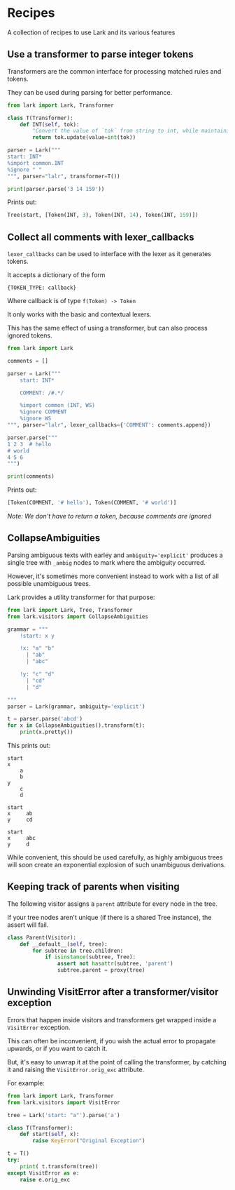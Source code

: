 # Recipes

A collection of recipes to use Lark and its various features


## Use a transformer to parse integer tokens

Transformers are the common interface for processing matched rules and tokens.

They can be used during parsing for better performance.

```python
from lark import Lark, Transformer

class T(Transformer):
    def INT(self, tok):
        "Convert the value of `tok` from string to int, while maintaining line number & column."
        return tok.update(value=int(tok))

parser = Lark("""
start: INT*
%import common.INT
%ignore " "
""", parser="lalr", transformer=T())

print(parser.parse('3 14 159'))
```

Prints out:

```python
Tree(start, [Token(INT, 3), Token(INT, 14), Token(INT, 159)])
```


## Collect all comments with lexer_callbacks

`lexer_callbacks` can be used to interface with the lexer as it generates tokens.

It accepts a dictionary of the form

    {TOKEN_TYPE: callback}

Where callback is of type `f(Token) -> Token`

It only works with the basic and contextual lexers.

This has the same effect of using a transformer, but can also process ignored tokens.

```python
from lark import Lark

comments = []

parser = Lark("""
    start: INT*

    COMMENT: /#.*/

    %import common (INT, WS)
    %ignore COMMENT
    %ignore WS
""", parser="lalr", lexer_callbacks={'COMMENT': comments.append})

parser.parse("""
1 2 3  # hello
# world
4 5 6
""")

print(comments)
```

Prints out:

```python
[Token(COMMENT, '# hello'), Token(COMMENT, '# world')]
```

*Note: We don't have to return a token, because comments are ignored*

## CollapseAmbiguities

Parsing ambiguous texts with earley and `ambiguity='explicit'` produces a single tree with `_ambig` nodes to mark where the ambiguity occurred.

However, it's sometimes more convenient instead to work with a list of all possible unambiguous trees.

Lark provides a utility transformer for that purpose:

```python
from lark import Lark, Tree, Transformer
from lark.visitors import CollapseAmbiguities

grammar = """
    !start: x y

    !x: "a" "b"
      | "ab"
      | "abc"

    !y: "c" "d"
      | "cd"
      | "d"

"""
parser = Lark(grammar, ambiguity='explicit')

t = parser.parse('abcd')
for x in CollapseAmbiguities().transform(t):
    print(x.pretty())
```

This prints out:

    start
    x
        a
        b
    y
        c
        d

    start
    x     ab
    y     cd

    start
    x     abc
    y     d

While convenient, this should be used carefully, as highly ambiguous trees will soon create an exponential explosion of such unambiguous derivations.


## Keeping track of parents when visiting

The following visitor assigns a `parent` attribute for every node in the tree.

If your tree nodes aren't unique (if there is a shared Tree instance), the assert will fail.

```python
class Parent(Visitor):
    def __default__(self, tree):
        for subtree in tree.children:
            if isinstance(subtree, Tree):
                assert not hasattr(subtree, 'parent')
                subtree.parent = proxy(tree)
```


## Unwinding VisitError after a transformer/visitor exception

Errors that happen inside visitors and transformers get wrapped inside a `VisitError` exception.

This can often be inconvenient, if you wish the actual error to propagate upwards, or if you want to catch it.

But, it's easy to unwrap it at the point of calling the transformer, by catching it and raising the `VisitError.orig_exc` attribute.

For example:
```python
from lark import Lark, Transformer
from lark.visitors import VisitError

tree = Lark('start: "a"').parse('a')

class T(Transformer):
    def start(self, x):
        raise KeyError("Original Exception")

t = T()
try:
    print( t.transform(tree))
except VisitError as e:
    raise e.orig_exc
```
